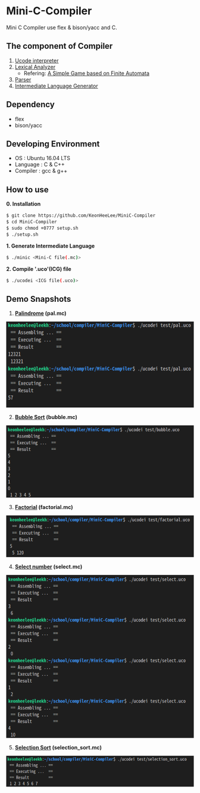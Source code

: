 # Mini-C-Compiler

 Mini C Compiler use flex & bison/yacc and C.

## The component of Compiler 

1. [Ucode interpreter](./src/ucode)
2. [Lexical Analyzer](./src/lex)
   - Refering: [A Simple Game based on Finite Automata](https://github.com/Utkarsh-Saboo/Mini-C-Compiler/tree/main/simple-pocket-mon-game-master/simple-pocket-mon-game-master)
3. [Parser](./src/parser)
4. [Intermediate Language Generator](./src/icg)


## Dependency

- flex
- bison/yacc

## Developing Environment

- OS : Ubuntu 16.04 LTS
- Language : C & C++
- Compiler : gcc & g++

## How to use

**0. Installation**

```bash
$ git clone https://github.com/KeonHeeLee/MiniC-Compiler
$ cd MiniC-Compiler
$ sudo chmod +0777 setup.sh
$ ./setup.sh
```

**1. Generate Intermediate Language**

```bash
$ ./minic <Mini-C file(.mc)>
```

**2. Compile '.uco'(ICG) file**

```bash
$ ./ucodei <ICG file(.uco)>
```

## Demo Snapshots

1. **[Palindrome](./test/pal.mc) (pal.mc)**
<img src="./image/05.png">

2. **[Bubble Sort](./test/bubble.mc) (bubble.mc)**
<img src="./image/01.png">

3. **[Factorial](./test/factorial.mc) (factorial.mc)**
<img src="./image/02.png">

4. **[Select number](./test/select.mc) (select.mc)**
<img src="./image/03.png">

5. **[Selection Sort](./test/selection_sort.mc) (selection_sort.mc)**
<img src="./image/04.png">

